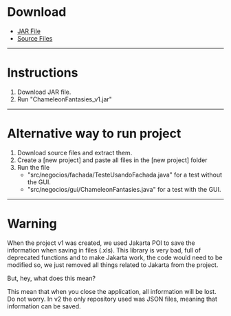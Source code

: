 # Download

* [JAR File](https://github.com/vsychen/chameleonfantasies/raw/v1/ChameleonFantasies_v1.jar)
* [Source Files](https://github.com/vsychen/chameleonfantasies/raw/v1/v1.zip)

---
# Instructions

1. Download JAR file.
2. Run "ChameleonFantasies_v1.jar"

---
# Alternative way to run project

1. Download source files and extract them.
2. Create a [new project] and paste all files in the [new project] folder
3. Run the file
   * "src/negocios/fachada/TesteUsandoFachada.java" for a test without the GUI.
   * "src/negocios/gui/ChameleonFantasies.java" for a test with the GUI.

---
# Warning

  When the project v1 was created, we used Jakarta POI to save the information when saving in files (.xls). This library is very bad, full of deprecated functions and to make Jakarta work, the code would need to be modified so, we just removed all things related to Jakarta from the project.

  But, hey, what does this mean?

  This mean that when you close the application, all information will be lost. Do not worry. In v2 the only repository used was JSON files, meaning that information can be saved.
